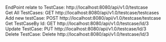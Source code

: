 EndPoint relate to TestCase: http://localhost:8080/api/v1.0/testcase <br />
Get All TestCases: GET http://localhost:8080/api/v1.0/testcase/testcases <br />
Add new testCase: POST http://localhost:8080/api/v1.0/testcase/testcase <br />
Get TestCaseBy Id: GET http://localhost:8080/api/v1.0/testcase/Id/3 <br />
Update TestCase: PUT http://localhost:8080/api/v1.0/testcase/Id/3 <br />
Delete TestCase: Delete http://localhost:8080/api/v1.0/testcase/Id/3 